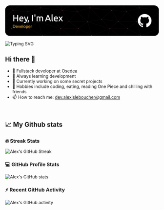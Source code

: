 
![Alex header](https://github.com/alexleboucher/alexleboucher/blob/main/header-image-dracula.png)

![Typing SVG](https://readme-typing-svg.demolab.com?font=Fira+Code&pause=1000&center=true&width=1000&lines=Alexis+Le+Boucher;Fullstack+Developer+at+Osedea;Passionate+developer)

## Hi there 👋

- 🚀 Fullstack developer at [Osedea](https://www.osedea.com/)
- 🌱 Always learning development 
- 🔭 Currently working on some secret projects
- 🙉 Hobbies include coding, eating, reading One Piece and chilling with friends
- 📫 How to reach me: [dev.alexisleboucher@gmail.com](mailto:dev.alexisleboucher@gmail.com)

</br>

## 📈 My Github stats

### 🔥 Streak Stats
![Alex's GitHub Streak](https://streak-stats.demolab.com?user=alexleboucher&theme=dracula&border_radius=20)

### 💻  GitHub Profile Stats
![Alex's GitHub stats](https://github-readme-stats-org-ten.vercel.app/api?username=alexleboucher&include_all_commits=true&count_private=true&show_icons=true&theme=dracula&hide=stars&border_radius=14.5)

### ⚡ Recent GitHub Activity
![Alex's GitHub activity](https://github-readme-activity-graph.vercel.app/graph/?username=alexleboucher&bg_color=1F222E&color=F8D866&line=F85D7F&point=FFFFFF&hide_border=true)
